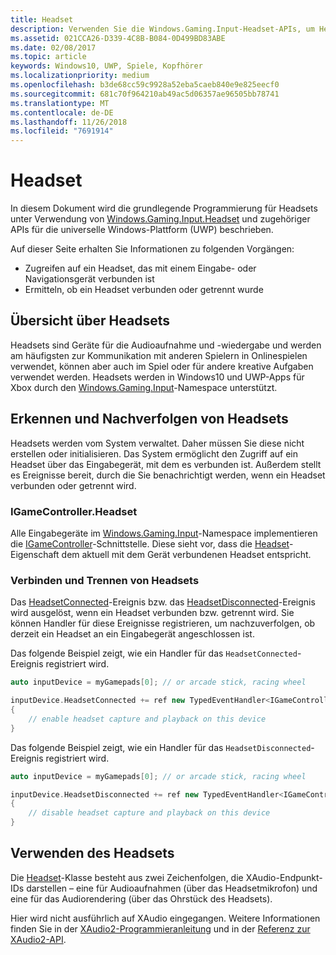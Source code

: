 ```yaml
---
title: Headset
description: Verwenden Sie die Windows.Gaming.Input-Headset-APIs, um Headsets zu erkennen, die Stimme von Spielern zu erfassen und Audio wiederzugeben.
ms.assetid: 021CCA26-D339-4C8B-B084-0D499BD83ABE
ms.date: 02/08/2017
ms.topic: article
keywords: Windows10, UWP, Spiele, Kopfhörer
ms.localizationpriority: medium
ms.openlocfilehash: b3de68cc59c9928a52eba5caeb840e9e825eecf0
ms.sourcegitcommit: 681c70f964210ab49ac5d06357ae96505bb78741
ms.translationtype: MT
ms.contentlocale: de-DE
ms.lasthandoff: 11/26/2018
ms.locfileid: "7691914"
---
```

# <a name="headset"></a>Headset

In diesem Dokument wird die grundlegende Programmierung für Headsets unter Verwendung von [Windows.Gaming.Input.Headset][Headset] und zugehöriger APIs für die universelle Windows-Plattform (UWP) beschrieben.

Auf dieser Seite erhalten Sie Informationen zu folgenden Vorgängen:
* Zugreifen auf ein Headset, das mit einem Eingabe- oder Navigationsgerät verbunden ist
* Ermitteln, ob ein Headset verbunden oder getrennt wurde


## <a name="headset-overview"></a>Übersicht über Headsets

Headsets sind Geräte für die Audioaufnahme und -wiedergabe und werden am häufigsten zur Kommunikation mit anderen Spielern in Onlinespielen verwendet, können aber auch im Spiel oder für andere kreative Aufgaben verwendet werden. Headsets werden in Windows10 und UWP-Apps für Xbox durch den [Windows.Gaming.Input][]-Namespace unterstützt.


## <a name="detect-and-track-headsets"></a>Erkennen und Nachverfolgen von Headsets

Headsets werden vom System verwaltet. Daher müssen Sie diese nicht erstellen oder initialisieren. Das System ermöglicht den Zugriff auf ein Headset über das Eingabegerät, mit dem es verbunden ist. Außerdem stellt es Ereignisse bereit, durch die Sie benachrichtigt werden, wenn ein Headset verbunden oder getrennt wird.

### <a name="igamecontrollerheadset"></a>IGameController.Headset

Alle Eingabegeräte im [Windows.Gaming.Input][]-Namespace implementieren die [IGameController][]-Schnittstelle. Diese sieht vor, dass die [Headset][igamecontroller.headset]-Eigenschaft dem aktuell mit dem Gerät verbundenen Headset entspricht.

### <a name="connecting-and-disconnecting-headsets"></a>Verbinden und Trennen von Headsets

Das [HeadsetConnected][igamecontroller.headsetconnected]-Ereignis bzw. das [HeadsetDisconnected][igamecontroller.headsetdisconnected]-Ereignis wird ausgelöst, wenn ein Headset verbunden bzw. getrennt wird. Sie können Handler für diese Ereignisse registrieren, um nachzuverfolgen, ob derzeit ein Headset an ein Eingabegerät angeschlossen ist.

Das folgende Beispiel zeigt, wie ein Handler für das `HeadsetConnected`-Ereignis registriert wird.

```cpp
auto inputDevice = myGamepads[0]; // or arcade stick, racing wheel

inputDevice.HeadsetConnected += ref new TypedEventHandler<IGameController^, Headset^>(IGameController^ device, Headset^ headset)
{
    // enable headset capture and playback on this device
}
```

Das folgende Beispiel zeigt, wie ein Handler für das `HeadsetDisconnected`-Ereignis registriert wird.

```cpp
auto inputDevice = myGamepads[0]; // or arcade stick, racing wheel

inputDevice.HeadsetDisconnected += ref new TypedEventHandler<IGameController^, Headset^>(IGameController^ device, Headset^ headset)
{
    // disable headset capture and playback on this device
}
```

## <a name="using-the-headset"></a>Verwenden des Headsets

Die [Headset][]-Klasse besteht aus zwei Zeichenfolgen, die XAudio-Endpunkt-IDs darstellen – eine für Audioaufnahmen (über das Headsetmikrofon) und eine für das Audiorendering (über das Ohrstück des Headsets).

Hier wird nicht ausführlich auf XAudio eingegangen. Weitere Informationen finden Sie in der [XAudio2-Programmieranleitung](https://msdn.microsoft.com/library/windows/desktop/ee415737.aspx) und in der [Referenz zur XAudio2-API](https://msdn.microsoft.com/library/windows/desktop/ee415899.aspx).


[Windows.Gaming.Input]: https://msdn.microsoft.com/library/windows/apps/windows.gaming.input.aspx
[igamecontroller]: https://msdn.microsoft.com/library/windows/apps/windows.gaming.input.igamecontroller.aspx
[igamecontroller.headset]: https://msdn.microsoft.com/library/windows/apps/windows.gaming.input.igamecontroller.headset.aspx
[igamecontroller.headsetconnected]: https://msdn.microsoft.com/library/windows/apps/windows.gaming.input.igamecontroller.headsetconnected.aspx
[igamecontroller.headsetdisconnected]: https://msdn.microsoft.com/library/windows/apps/windows.gaming.input.igamecontroller.headsetdisconnected.aspx
[headset]: https://msdn.microsoft.com/library/windows/apps/windows.gaming.input.headset.aspx
